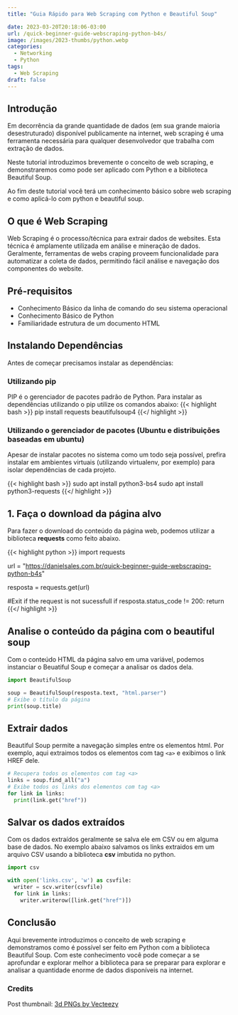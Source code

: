 ```yaml
---
title: "Guia Rápido para Web Scraping com Python e Beautiful Soup"

date: 2023-03-20T20:18:06-03:00
url: /quick-beginner-guide-webscraping-python-b4s/
image: /images/2023-thumbs/python.webp
categories:
  - Networking
  - Python
tags:
  - Web Scraping
draft: false
---
```


## Introdução
Em decorrência da grande quantidade de dados (em sua grande maioria desestruturado) disponível publicamente na internet, web scraping é uma ferramenta necessária para qualquer desenvolvedor que trabalha com extração de dados.
<!--more-->
Neste tutorial introduzimos brevemente o conceito de web scraping, e demonstraremos como pode ser aplicado com Python e a biblioteca Beautiful Soup.

Ao fim deste tutorial você terá um conhecimento básico sobre web scraping e como aplicá-lo com python e beautiful soup.

## O que é Web Scraping
Web Scraping é o processo/técnica para extrair dados de websites. Esta técnica é amplamente utilizada em análise e mineração de dados. Geralmente, ferramentas de webs craping proveem funcionalidade para automatizar a coleta de dados, permitindo fácil análise e navegação dos componentes do website.

## Pré-requisitos
* Conhecimento Básico da linha de comando do seu sistema operacional
* Conhecimento Básico de Python
* Familiaridade estrutura de um documento HTML

## Instalando Dependências
Antes de começar precisamos instalar as dependências:
### Utilizando pip
PIP é o gerenciador de pacotes padrão de Python. Para instalar as dependências utilizando o pip utilize os comandos abaixo:
{{< highlight bash >}}
pip install requests beautifulsoup4
{{</ highlight >}}
### Utilizando o gerenciador de pacotes (Ubuntu e distribuições baseadas em ubuntu)
Apesar de instalar pacotes no sistema como um todo seja possível, prefira instalar em ambientes virtuais (utilizando virtualenv, por exemplo) para isolar dependências de cada projeto.

{{< highlight bash >}}
sudo apt install python3-bs4
sudo apt install python3-requests
{{</ highlight >}}

## 1. Faça o download da página alvo
Para fazer o download do conteúdo da página web, podemos utilizar a biblioteca **requests** como feito abaixo.

{{< highlight python >}}
import requests

url = "https://danielsales.com.br/quick-beginner-guide-webscraping-python-b4s"

resposta = requests.get(url)

#Exit if the request is not sucessfull
if resposta.status_code != 200:
  return
{{</ highlight >}}

## Analise o conteúdo da página com o beautiful soup
Com o conteúdo HTML da página salvo em uma variável, podemos instanciar o Beuatiful Soup e começar a analisar os dados dela.
```Python
import BeautifulSoup

soup = BeautifulSoup(resposta.text, "html.parser")
# Exibe o título da página
print(soup.title)
```

## Extrair dados
Beautiful Soup permite a navegação simples entre os elementos html. Por exemplo, aqui extraimos todos os elementos com tag `<a>` e exibimos o link HREF dele.
```Python
# Recupera todos os elementos com tag <a>
links = soup.find_all("a")
# Exibe todos os links dos elementos com tag <a>
for link in links:
  print(link.get("href"))
```

## Salvar os dados extraídos
Com os dados extraídos geralmente se salva ele em CSV ou em alguma base de dados. No exemplo abaixo salvamos os links extraidos em um arquivo CSV usando a biblioteca **csv** imbutida no python.
```Python
import csv

with open('links.csv', 'w') as csvfile:
  writer = scv.writer(csvfile)
  for link in links:
    writer.writerow([link.get("href")])
```

## Conclusão
Aqui brevemente introduzimos o conceito de web scraping e demonstramos como é possível ser feito em Python com a biblioteca Beautiful Soup. Com este conhecimento você pode começar a se aprofundar e explorar melhor a biblioteca para se preparar para explorar e analisar a quantidade enorme de dados disponíveis na internet.

### Credits
Post thumbnail: <a href="https://www.vecteezy.com/free-png/3d">3d PNGs by Vecteezy</a>
